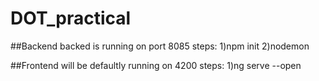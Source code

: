 # DOT_practical
##Backend
backed is running on port 8085
steps:
1)npm init
2)nodemon

##Frontend
will be defaultly running on 4200
steps:
1)ng serve --open 
